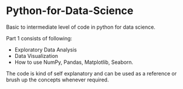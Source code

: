 # Python-for-Data-Science
Basic to intermediate level of code in python for data science.

Part 1 consists of following:
- Exploratory Data Analysis
- Data Visualization
- How to use NumPy, Pandas, Matplotlib, Seaborn.

The code is kind of self explanatory and can be used as a reference or brush up the concepts whenever required.
